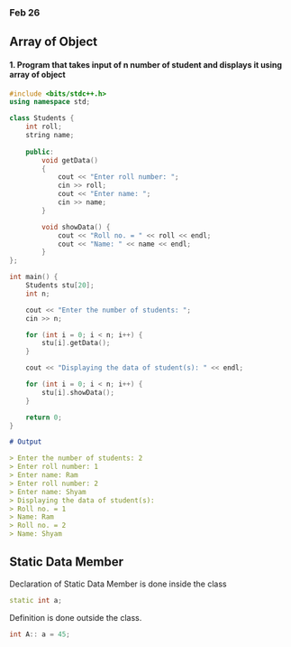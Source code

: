 ### Feb 26

## Array of Object

#### 1. Program that takes input of n number of student and displays it using array of object

```cpp
#include <bits/stdc++.h>
using namespace std;

class Students {
    int roll;
    string name;
    
    public:
        void getData()
        {
            cout << "Enter roll number: ";
            cin >> roll;
            cout << "Enter name: ";
            cin >> name;
        }

        void showData() {
            cout << "Roll no. = " << roll << endl;
            cout << "Name: " << name << endl;
        }
};

int main() {
    Students stu[20];
    int n;

    cout << "Enter the number of students: ";
    cin >> n;

    for (int i = 0; i < n; i++) {
        stu[i].getData();
    }

    cout << "Displaying the data of student(s): " << endl;

    for (int i = 0; i < n; i++) {
        stu[i].showData();
    }

    return 0;
}
```

```md
# Output

> Enter the number of students: 2
> Enter roll number: 1
> Enter name: Ram
> Enter roll number: 2
> Enter name: Shyam
> Displaying the data of student(s): 
> Roll no. = 1
> Name: Ram
> Roll no. = 2
> Name: Shyam
```

## Static Data Member

Declaration of Static Data Member is done inside the class  <br>
```cpp
static int a;
```
Definition is done outside the class. <br>
```cpp
int A:: a = 45;
```

